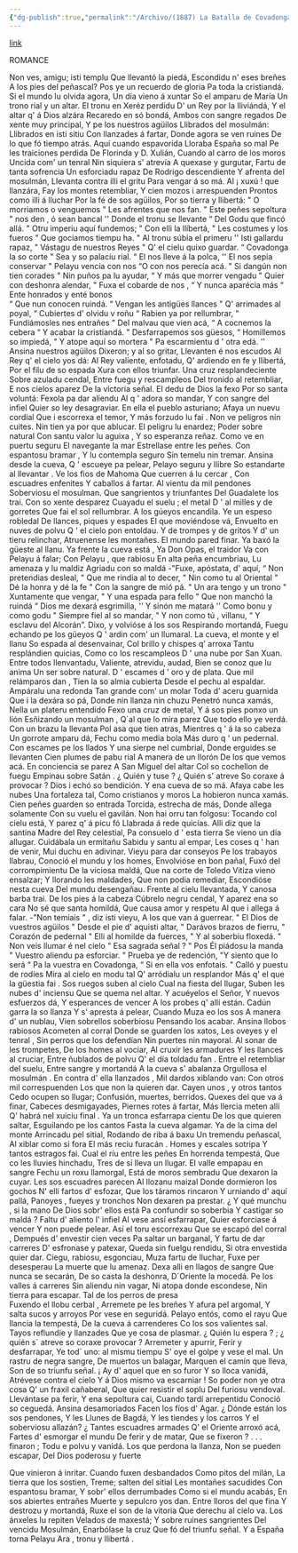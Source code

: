 ```yaml
---
{"dg-publish":true,"permalink":"/Archivo/(1887) La Batalla de Covadonga/","tags":["#Siglo_19","central","a1887","Xosé_Caveda","escrito","Villaviciosa","poema"]}
---
```


[link](https://asturies.com/cavedaynava/batalla.txt)

ROMANCE

Non ves, amigu; isti templu 
Que llevantó la piedá, 
Escondidu n' eses breñes 
A los pies del peñascal? 
Pos ye un recuerdo de gloria 
Pa toda la cristiandá. 
Si el mundo lu olvida agora, 
Un día vieno á xuntar 
So el amparu de María 
Un trono rial y un altar. 
El tronu en Xeréz  perdidu 
D' un Rey por la Iliviándá, 
Y el altar q' á Dios alzára 
Recaredo en só bondá, 
Ambos con sangre regados 
De xente muy principal, 
Y pe los nuestros agüilos 
Llibrados del mosulmán: 
Llibrados en isti sitiu 
Con llanzades á fartar, 
Donde agora se ven ruines 
De lo que fó tiempo atrás. 
Aquí cuando espavorida 
Lloraba España so mal 
Pe les traiciones perdida 
De Florinda y D. Xulián, 
Cuando al carro de los moros 
Uncida com' un tenral 
Nin siquiera s' atrevía 
A quexase y gurgutar,
Fartu de tanta sofrencia 
Un esforciadu rapaz 
De Rodrigo descendiente
Y afrenta del mosulmán,
Llevanta contra illi el gritu
Para vengar á so má. 
Al ¡ xuxú ! que llanzára, 
Fay los montes retembliar, 
Y cien mozos i arrespuenden 
Prontos como illi á lluchar 
Por la fé de sos agüilos,
 Por so tierra y llibertá:
" O morriamos o venguemos
" Les afrentes que nos fan.
" Este peñes sepoltura 
" nos den , ó sean bancal 
'' Donde el tronu se llevante
“ Del Godu que fincó allá. 
" Otru imperiu aquí fundemos; 
" Con elli la llíbertá, 
" Les costumes y los fueros 
" Que gociamos tiempu ha. 
" Al tronu súbia el primeru 
'' Isti gallardu rapaz, 
" Vástagu de nuestros Reyes 
" Q' el cielu quixo guardar.
“ Covadonga la so corte 
" Sea y so palaciu rial.
“ El nos lleve á la polca, 
'' El nos sepia conservar 
" Pelayu vencía con nos
“O con nos perecía acá. 
" Si dangún non tien corades 
" Nin puños pa lu ayudar, 
“ Y más que morrer vengadu 
" Quier con deshonra alendar, 
" Fuxa el cobarde de nos ,
“ Y nunca aparécia más
“ Ente honrados y enté bonos  
“ Que nun conocen ruindá.
“ Vengan les antigües llances 
" Q' arrimades al poyal, 
“ Cubiertes d' olvidu v roñu 
“ Rabien ya por rellumbrar,
“ Fundiámosles nes entrañes 
" Del malvau que vien acá,
“ A cocnemos la cebera 
“ Y acabar la cristiandá.
" Desfarrapemos sos güesos,
“ Homillemos so impiedá, 
" Y atope  aquí so mortera
" Pa escarmientu d ' otra edá. ''
Ansina nuestros agüilos
Dixeron; y al so gritar,
Llevanten é nos escudos
Al Rey q' el cielo yos dá:
Al Rey valiente, enfotadu,
Q' ardiendo en fe y llibertá,
Por el filu de so espada
Xura con ellos triunfar.
Una cruz resplandeciente
Sobre azuladu cendal, 
Entre fuegu y rescampleos 
Del tronido al retembliar,
E nos cielos aparez
De la victoria señal. 
El dedu de Dios la fexo
Por so santa voluntá:
Fexola pa dar aliendu 
Al q ' adora so mandar,
Y con sangre del infiel
Quier so ley desagraviar.
En ella el pueblo asturiano;
Afaya un nuevu cordial
Que i escorrexa el temor,
Y más forzudo lu fai .
Non ve peligros nin cuites.
Nin tien ya por que ablucar.
El peligru lu enardez; 
Poder sobre natural
Con santu valor lu aguixa ,
Y so esperanza reñaz.
 Como ve en puertu seguru
El navegante la mar
Estrellase entre les peñes.
Con espantosu bramar ,
Y lu contempla seguro
Sin temelu nin tremar.
Ansina desde la cueva,
Q ' escueye pa pelear,
Pelayo seguru y llibre
So estandarte al llevantar .
Ve los fios de Mahoma
Que cuerren á lu cercar ,
Con escuadres enfenites
Y caballos á fartar.
 Al vientu da mil pendones
Soberviosu el mosulman.
Que sangrientos y triunfantes
Del Guadalete los trai.
Con so xente desparez
Cuayadu el suelu ; el metal
D ' al milles y de gorretes
Que fai el sol rellumbrar.
A los gúeyos encandila.
Ye un espeso robledal
De llances, piques y espades
El que moviéndose vá,
Envuelto en nuves de polvu
Q ' el cielo pon entoldau.
Y de trompes y de gritos
Y d' un tieru relinchar,
Atruenense les montañes.
El mundo pared finar.
Ya baxó la güeste al llanu.
Ya frente la cueva está ,
Ya Don Opas, el traidor
Va con Pelayu á falar;
Con Pelayu , que rabiosu
En alta peña encumbriau,
Lu amenaza y lu maldiz
Agriadu con so maldá
 -"Fuxe, apóstata, d' aquí,
“ Non pretendias desleal,
" Que me rindia al to decer,
" Nin como tu al Oriental
" Dé la honra y dé la fe
" Con la sangre de mió pá.
" Un ara tengo y un trono
" Xuntamente que vengar,
" Y una espada para fello
" Que non manchó la ruindá 
“ Dios me dexará esgrimilla,
'' Y sinón me matará
'' Como bonu y como godu
" Siempre fiel al so mandar,
" Y non como tú , villanu,
“ Y esclavu del Alcorán”.
Dixo, y volvióse á los sos
Respirando mortandá,
Fuegu echando pe los güeyos
Q ' ardin com' un llumaral.
La cueva, el monte y el llanu
So espada al desenvainar,
Col brillo y chispes q' arroxa
Tantu resplándien quicias,
Como co los rescampleos
D ' una nube por San Xuan.
Entre todos llenvantadu,
Valiente, atrevidu, audad,
Bien se conoz que lu anima
Un ser sobre natural.
D ' escames d ' oro y de plata.
Que mil relámparos dan ,
Tien la so almia cubierta
Desde el pechu al espaldar.
Ampáralu una redonda
Tan grande com' un molar
Toda d' aceru guarnida 
Que i la dexára so pá,
Donde nin llanza nin chuzu
Penetró nunca xamás,
Nella un plateru entendido
Fexo una cruz de metal,
Y á sos pies ponxo un lión
Esñizando un mosulman ,
Q´al que lo mira parez
Que todo ello ye verdá.
Con un brazu la llevanta
Pol asa que tien atras,
Mientres q ' á la so cabeza
Un gorrote amparu dá,
Fechu como media bola
Más duro q ' un pedernal.
Con escames pe los llados
Y una sierpe nel cumbrial,
Donde erguides se llevanten
Cien plumes de pabu rial
A manera de un llorón
De los que vemos acá.
En conciencia se parez
A San Miguel del altar
Col so cochellon de fuegu
Empinau sobre Satán .
¿ Quién y tuse ? ¿ Quién s' atreve
So coraxe á provocar ?
Dios i echó so bendición.
Y ena cueva de so má.
Afaya cabe les nubes
Una fortaleza tal,
Como cristianos y moros
La hobieron nunca xamás.
Cien peñes guarden so entrada
Torcida, estrecha de más,
Donde allega solamente
Con su vuelu el gavilán.
Non hai orru tan folgosu:
Tocando col cielu está,
Y parez q' á picu fó
Llabrada á rede quicías.
Alli diz que la santina
Madre del Rey celestial,
Pa consuelo d ' esta tierra
Se vieno un día allugar.
Cuidábala un ermitañu
Sabidu y santu al empar,
Les coses q ' han de venir,
Mui duchu en adivinar.
Vieyu para dar conseyos
Pe los trabayos llabrau,
Conoció el mundu y los homes,
Envolvióse en bon pañal,
Fuxó del corrompimientu
De la viciosa maldá,
Que na corte de Toledo
Vitiza vieno ensalzar;
Y llorando les maldades,
Que non podia remediar,
Escondióse nesta cueva
Del mundu desengañau.
Frente al cielu llevantada,
Y canosa barba trai.
De los pies á la cabeza
Cúbrelo negru cendal,
Y aparez ena so cara
No sé que santa homildá,
Que causa amor y respetu
Al que i allega á falar.
 -"Non temiais " , diz isti vieyu,
 A los que van á guerrear.
 " El Dios de vuestros agüilos
 " Desde el pie d' aquisti altar,
 " Darávos brazos de fierru,
 " Corazón de pedernal
 " Elli al homilde da fuerces,
 " Y al soberbiu floxedá.
 " Non veis llumar é nel cielo
 " Esa sagrada señal ?
 " Pos Él piádosu la manda
 " Vuestro aliendu pa esforciar.
 " Prueba ye de redención,
 "Y siento que lo será
 “ Pa la vuestra en Covadonga,
 “ Si en ella vos enfotais. "
Calló y puestu de rodíes
Mira al cielo en modu tal
Q' arródialu un resplandor
Más q' el que la güestia fai .
Sos ruegos suben al cielo 
Cual na fiesta del llugar, 
Suben les nubes d' inciensu
Que se quema nel altar. 
Y acuéyelos el Señor, 
Y nuevos esfuerzos dá, 
Y esperances de vencer 
A los probes q' allí están. 
Cadún garra la so llanza 
Y s' apresta á pelear, 
Cuando Muza eo los sos 
A manera d' un nublau, 
Vien sobrellos soberbiosu 
Pensando los acabar. 
Ansina llobos rabiosos
Acometen al corral 
Donde se guarden los xatos,
Les oveyes y el tenral ,
Sin perros que los defendían
Nin puertes nin mayoral.
Al sonar de les trompetes,
De los homes al vociar,
Al cruxir les armadures
Y les llances al cruciar,
Entre ñublados de polvu
Q' el día toldadu fan .
Entre el retembliar del suelu,
Entre sangre y mortandá
A la cueva s' abalanza
Orgullosa el mosulmán .
En contra d' ella llanzados ,
Mil dardos xiblando van:
Con otros mil correspuenden
Los que non la quieren dar.
Cayen unos , y otros tantos
Cedo ocupen so llugar;
Confusión, muertes, berridos.
Quexes del que va á finar,
Cabeces desmigayades,
Piernes rotes á fartar,
Más llercia meten allí
Q' habrá nel xuiciu final .
Ya un tronca esfarrapa cientu
De los que quieren saltar,
Esguilando pe los cantos
Fasta la cueva algamar.
Ya de la cima del monte
Arrincadu pel sitial,
Rodando de riba á baxu
Un tremendu peñascal, 
Al xiblar como si fora 
El más reciu furacán . 
Homes y escales sotripa 
Y tantos estragos fai. 
Cual el ríu entre les peñes
En horrenda tempestá,
Que co les lluvies hinchadu, 
Tres de sí lleva un llugar. 
El valle empapau en sangre 
Fechu un roxu llamorgal, 
Está de moros sembradu 
Que dexaron la cuyar. 
Les sos escuadres parecen 
Al llozanu maizal 
Donde dormieron los gochos 
N' elli fartos d' esfozar, 
Que los táramos rincaron 
Y urniando d' aquí pallá, 
Panoyes , fueyes y tronchos 
Non dexaren pa prestar.
¿ Y qué munchu , si la mano 
De Dios sobr' ellos está 
Pa confundir so soberbia 
Y castigar so maldá ? 
Faltu d' aliento l' infiel 
Al vese ansí esfarrapar, 
Quier esforciase á vencer 
Y non puede pelear. 
Así el toru escorrexau
Que se escapó del corral ,
Dempués d' envestir cien veces 
Pa saltar un barganal, 
Y fartu de dar carreres 
D' esfronase y patexar, 
Queda sin fuelgu rendidu,
Si otra envestida quier dar. 
Ciegu, rabiosu, esgonciau, 
Muza fartu de lluchar, 
Fuxe per desesperau 
La muerte que lu amenaz.
Dexa alli en llagos de sangre 
Que nunca se secarán, 
De so casta la deshonra, 
D´Oriente la mocedá. 
Pe los valles á carreres 
Sin aliendu nin vagar, 
Ni atopa donde escondese, 
Nin tierra para escapar.
Tal de los perros de presa  
Fuxendo el llobu cerbal ,
Arremete pe les breñes 
Y afura pel argomal, 
Y salta sucos y arroyos 
Por vese en seguridá.
Pelayo entós, como el rayu 
Que llancia la tempestá, 
De la cueva á carrenderes 
Co los sos valientes sal. 
Tayos reflundie y llanzades 
Que ye cosa de plasmar.
¿ Quién lu espera ? ; ¿ quién s´ atreve
so coraxe provocar ? 
Arremeter y apurrir, 
Ferír y desfarrapar, 
Ye tod´ uno: al mismu tiempu 
S' oye el golpe y vese el mal. 
Un rastru de negra sangre, 
De muertos un balagar,
Marquen el camín que lleva, 
Son de so triunfu señal.
¡ Ay d' aquel que en so furor 
Y so lloca vanidá, 
Atrévese contra el cielo 
Y á Dios mismo va escarniar ! 
So poder non ye otra cosa 
Q' un fraxil cañaberal, 
Que quier resistir el soplu 
Del furiosu vendoval. 
Llevántase pa ferir, 
Y ena sepoltura cai, 
Cuando tardí arrepentidu 
Conoció so ceguedá. 
Ansina desamoriados 
Facen los fíos d' Agar. 
¿ Dónde están los sos pendones, 
Y les Llunes de Bagdá, 
Y les tiendes y los carros 
Y el soberviosu allazán? 
¿ Tantes escuadres armades 
Q' el Oriente arroxó acá, 
Fartes d' esmorgar el mundu 
De ferir y de matar, 
Que se fixeron ? . . . finaron ; 
Todu e polvu y vanidá. 
Los que perdona la llanza, 
Non se pueden escapar, 
Del Dios poderosu y fuerte








Que vinieron á inritar.
Cuando fuxen desbandados 
Como pitos del milán, 
La tierra que los sostien, 
Treme; salten del sitial 
Les montañes sacudides 
Con espantosu bramar, 
Y sobr' ellos derrumbades 
Como si el mundu acabás, 
En sos abiertes entrañes 
Muerte y sepulcro yos dan.
Entre lloros del que fina 
Y destrozu y mortandá, 
Ruxe el son de la vitoria 
Que derechu al cielo va. 
Los ánxeles lu repiten 
Velados de maxestá; 
Y sobre ruines sangrientes 
Del vencidu Mosulmán, 
Enarbólase la cruz 
Que fó del triunfu señal. 
Y a España torna Pelayu 
Ara , tronu y llibertá .